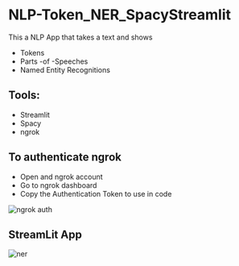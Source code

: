 # NLP-Token_NER_SpacyStreamlit

This a NLP App that takes a text and shows 
 + Tokens
 + Parts -of -Speeches
 + Named Entity Recognitions
 
## Tools:
 + Streamlit
 + Spacy
 + ngrok
 
 ## To authenticate ngrok
  + Open and ngrok account
  + Go to ngrok dashboard
  + Copy the Authentication Token to use in code
  
  ![ngrok auth](https://user-images.githubusercontent.com/8067885/93671962-eb853400-fac8-11ea-9e5e-d5fad24fb730.PNG)
  
  
 ## StreamLit App
 ![ner](https://user-images.githubusercontent.com/8067885/91746084-dca01580-ebdd-11ea-85be-979e5b06f80f.JPG)
